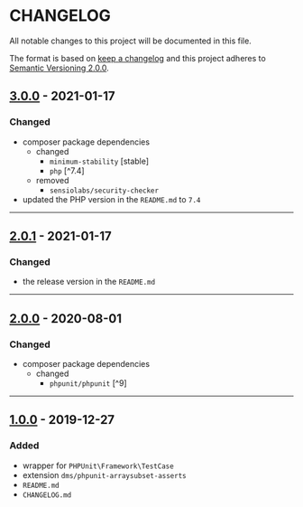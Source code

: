 # CHANGELOG

All notable changes to this project will be documented in this file.

The format is based on [keep a changelog][xtlink-keep-a-changelog]
and this project adheres to [Semantic Versioning 2.0.0][xtlink-semantic-versioning].

## [3.0.0] - 2021-01-17

### Changed

* composer package dependencies
  * changed
    * `minimum-stability` [stable]
    * `php` [^7.4]
  * removed
    * `sensiolabs/security-checker`
* updated the PHP version in the `README.md` to `7.4`

[3.0.0]: https://github.com/codekandis/phpunit/compare/2.0.1...3.0.0

---
## [2.0.1] - 2021-01-17

### Changed

* the release version in the `README.md`

[2.0.1]: https://github.com/codekandis/phpunit/compare/2.0.0...2.0.1

---
## [2.0.0] - 2020-08-01

### Changed

* composer package dependencies
  * changed
    * `phpunit/phpunit` [^9]

[2.0.0]: https://github.com/codekandis/phpunit/compare/1.0.0...2.0.0

---
## [1.0.0] - 2019-12-27

### Added

* wrapper for `PHPUnit\Framework\TestCase`
* extension `dms/phpunit-arraysubset-asserts`
* `README.md`
* `CHANGELOG.md`

[1.0.0]: https://github.com/codekandis/phpunit/tree/1.0.0



[xtlink-keep-a-changelog]: http://keepachangelog.com/en/1.0.0/
[xtlink-semantic-versioning]: http://semver.org/spec/v2.0.0.html

